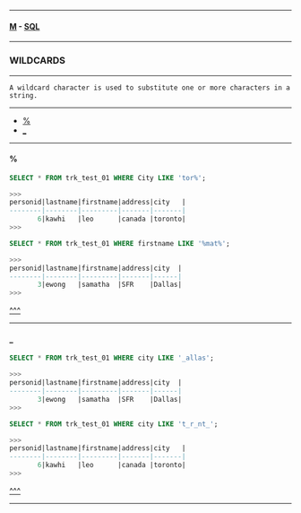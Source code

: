 
---

#### [M](https://github.com/ttltrk/TTT/blob/master/menu.md) - [SQL](https://github.com/ttltrk/TTT/blob/master/SQL/SQL.md)

---

### WILDCARDS

---

```
A wildcard character is used to substitute one or more characters in a string.
```

---

* [%](#%)
* [_](#_)

---

#### %

```sql
SELECT * FROM trk_test_01 WHERE City LIKE 'tor%';

>>>
personid|lastname|firstname|address|city   |
--------|--------|---------|-------|-------|
       6|kawhi   |leo      |canada |toronto|
>>>
```

```SQL
SELECT * FROM trk_test_01 WHERE firstname LIKE '%mat%';

>>>
personid|lastname|firstname|address|city  |
--------|--------|---------|-------|------|
       3|ewong   |samatha  |SFR    |Dallas|
>>>
```

[^^^](#WILDCARDS)

---

#### _

```sql
SELECT * FROM trk_test_01 WHERE city LIKE '_allas';

>>>
personid|lastname|firstname|address|city  |
--------|--------|---------|-------|------|
       3|ewong   |samatha  |SFR    |Dallas|
>>>
```

```sql
SELECT * FROM trk_test_01 WHERE city LIKE 't_r_nt_';

>>>
personid|lastname|firstname|address|city   |
--------|--------|---------|-------|-------|
       6|kawhi   |leo      |canada |toronto|
>>>
```

[^^^](#WILDCARDS)

---
